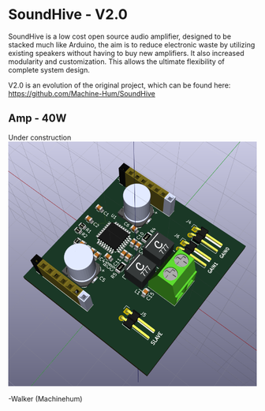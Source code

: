 SoundHive - V2.0
=========

SoundHive is a low cost open source audio amplifier, designed to be stacked much like Arduino, the
aim is to reduce electronic waste by utilizing existing speakers without having to buy new amplifiers. 
It also increased modularity and customization. This allows the ultimate flexibility of complete system design.

V2.0 is an evolution of the original project, which can be found here: https://github.com/Machine-Hum/SoundHive


Amp - 40W
--------
Under construction
![alt tag](/Media/Pictures/June11_2017.png)

-Walker (Machinehum)
